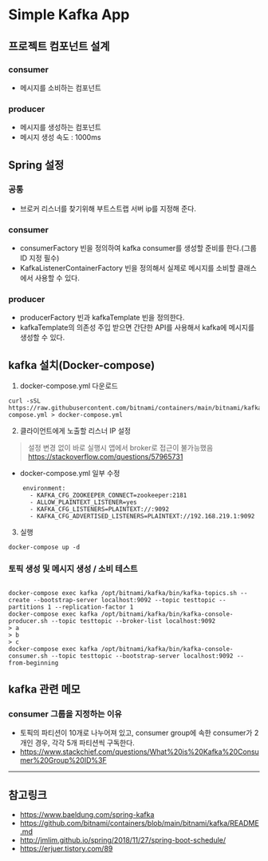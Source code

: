 # Simple Kafka App

## 프로젝트 컴포넌트 설계
### consumer
- 메시지를 소비하는 컴포넌트

### producer
- 메시지를 생성하는 컴포넌트
- 메시지 생성 속도 : 1000ms



## Spring 설정
### 공통
- 브로커 리스너를 찾기위해 부트스트랩 서버 ip를 지정해 준다.

### consumer
- consumerFactory 빈을 정의하여 kafka consumer를 생성할 준비를 한다.(그룹 ID 지정 필수)
- KafkaListenerContainerFactory 빈을 정의해서 실제로 메시지를 소비할 클래스에서 사용할 수 있다.

### producer
- producerFactory 빈과 kafkaTemplate 빈을 정의한다.
- kafkaTemplate의 의존성 주입 받으면 간단한 API를 사용해서 kafka에 메시지를 생성할 수 있다.



## kafka 설치(Docker-compose)
1. docker-compose.yml 다운로드 
```
curl -sSL https://raw.githubusercontent.com/bitnami/containers/main/bitnami/kafka/docker-compose.yml > docker-compose.yml
```

2. 클라이언트에게 노출할 리스너 IP 설정
> 설정 변경 없이 바로 실행시 앱에서 broker로 접근이 불가능했음
> https://stackoverflow.com/questions/57965731

- docker-compose.yml 일부 수정
```
    environment:
      - KAFKA_CFG_ZOOKEEPER_CONNECT=zookeeper:2181
      - ALLOW_PLAINTEXT_LISTENER=yes
      - KAFKA_CFG_LISTENERS=PLAINTEXT://:9092
      - KAFKA_CFG_ADVERTISED_LISTENERS=PLAINTEXT://192.168.219.1:9092

```

3. 실행
```
docker-compose up -d
```

### 토픽 생성 및 메시지 생성 / 소비 테스트
```

docker-compose exec kafka /opt/bitnami/kafka/bin/kafka-topics.sh --create --bootstrap-server localhost:9092 --topic testtopic --partitions 1 --replication-factor 1
docker-compose exec kafka /opt/bitnami/kafka/bin/kafka-console-producer.sh --topic testtopic --broker-list localhost:9092 
> a
> b
> c
docker-compose exec kafka /opt/bitnami/kafka/bin/kafka-console-consumer.sh --topic testtopic --bootstrap-server localhost:9092 --from-beginning
```


## kafka 관련 메모
### consumer 그룹을 지정하는 이유
  - 토픽의 파티션이 10개로 나누어져 있고, consumer group에 속한 consumer가 2개인 경우, 각각 5개 파티션씩 구독한다.
  - https://www.stackchief.com/questions/What%20is%20Kafka%20Consumer%20Group%20ID%3F

---

## 참고링크
- https://www.baeldung.com/spring-kafka
- https://github.com/bitnami/containers/blob/main/bitnami/kafka/README.md
- http://jmlim.github.io/spring/2018/11/27/spring-boot-schedule/
- https://erjuer.tistory.com/89
